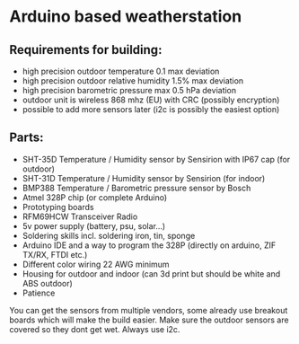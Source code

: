 # Arduino based weatherstation

## Requirements for building:
* high precision outdoor temperature 0.1 max deviation
* high precision outdoor relative humidity 1.5% max deviation
* high precision barometric pressure max 0.5 hPa deviation
* outdoor unit is wireless 868 mhz (EU) with CRC (possibly encryption)
* possible to add more sensors later (i2c is possibly the easiest option)

## Parts:
* SHT-35D Temperature / Humidity sensor by Sensirion with IP67 cap (for outdoor)
* SHT-31D Temperature / Humidity sensor by Sensirion (for indoor)
* BMP388 Temperature / Barometric pressure sensor by Bosch
* Atmel 328P chip (or complete Arduino)
* Prototyping boards
* RFM69HCW Transceiver Radio
* 5v power supply (battery, psu, solar...)
* Soldering skills incl. soldering iron, tin, sponge
* Arduino IDE and a way to program the 328P (directly on arduino, ZIF TX/RX, FTDI etc.)
* Different color wiring 22 AWG minimum
* Housing for outdoor and indoor (can 3d print but should be white and ABS outdoor)
* Patience

You can get the sensors from multiple vendors, some already use breakout boards which will make the 
build easier. Make sure the outdoor sensors are covered so they dont get wet. Always use i2c.
